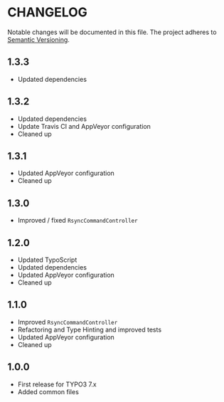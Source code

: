 CHANGELOG
=========

Notable changes will be documented in this file. The project adheres to [Semantic Versioning].

1.3.3
-----

* Updated dependencies

1.3.2
-----

* Updated dependencies
* Update Travis CI and AppVeyor configuration
* Cleaned up

1.3.1
-----

* Updated AppVeyor configuration
* Cleaned up

1.3.0
-----

* Improved / fixed `RsyncCommandController`

1.2.0
-----

* Updated TypoScript
* Updated dependencies
* Updated AppVeyor configuration
* Cleaned up

1.1.0
-----

* Improved `RsyncCommandController`
* Refactoring and Type Hinting and improved tests
* Updated AppVeyor configuration
* Cleaned up

1.0.0
-----

* First release for TYPO3 7.x
* Added common files

[Semantic Versioning]: http://semver.org "Semantic Versioning"
